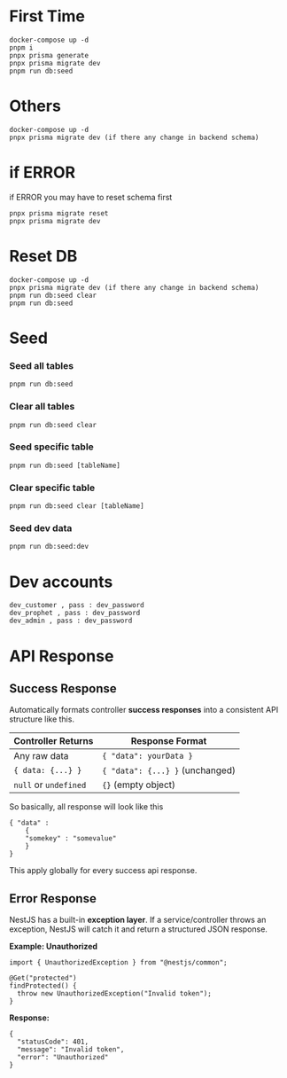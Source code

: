 # First Time

```
docker-compose up -d
pnpm i
pnpx prisma generate
pnpx prisma migrate dev
pnpm run db:seed
```

# Others

```
docker-compose up -d
pnpx prisma migrate dev (if there any change in backend schema)
```

# if ERROR

if ERROR you may have to reset schema first

```
pnpx prisma migrate reset
pnpx prisma migrate dev
```

# Reset DB

```
docker-compose up -d
pnpx prisma migrate dev (if there any change in backend schema)
pnpm run db:seed clear
pnpm run db:seed
```

# Seed

### Seed all tables
```
pnpm run db:seed
```
### Clear all tables
```
pnpm run db:seed clear
```
### Seed specific table
```
pnpm run db:seed [tableName]
```
### Clear specific table
```
pnpm run db:seed clear [tableName]
```
### Seed dev data
```
pnpm run db:seed:dev
```
# Dev accounts
```
dev_customer , pass : dev_password
dev_prophet , pass : dev_password
dev_admin , pass : dev_password
```
# API Response

## Success Response
Automatically formats controller **success responses** into a consistent API structure like this.


| Controller Returns | Response Format |
|---|---|
| Any raw data | `{ "data": yourData }` |
| `{ data: {...} }` | `{ "data": {...} }` (unchanged) |
| `null` or `undefined` | `{}` (empty object) |

So basically, all response will look like this
```
{ "data" : 
    {
    "somekey" : "somevalue"
    }
}
```
This apply globally for every success api response.


## Error Response
NestJS has a built-in **exception layer**.
If a service/controller throws an exception, NestJS will catch it and return a structured JSON response.

**Example: Unauthorized**
```
import { UnauthorizedException } from "@nestjs/common";

@Get("protected")
findProtected() {
  throw new UnauthorizedException("Invalid token");
}
```


**Response:**
```
{
  "statusCode": 401,
  "message": "Invalid token",
  "error": "Unauthorized"
}
```